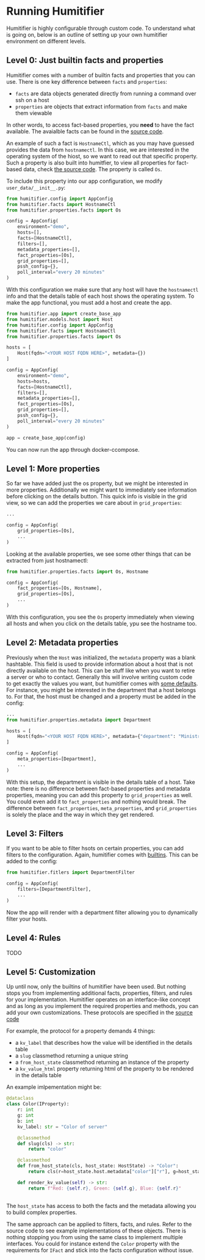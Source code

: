 # Running Humitifier

Humitifier is highly configurable through custom code.
To understand what is going on, below is an outline of setting up your own humitifier environment on different levels.

## Level 0: Just builtin facts and properties

Humitifier comes with a number of builtin facts and properties that you can use.
There is one key difference between `facts` and `properties`:

- `facts` are data objects generated directly from running a command over ssh on a host
- `properties` are objects that extract information from `facts` and make them viewable

In other words, to access fact-based properties, you **need** to have the fact available.
The avaialble facts can be found in the [source code](../humitifier/facts.py).

An example of such a fact is `HostnameCtl`, which as you may have guessed provides the data from `hostnamectl`.
In this case, we are interested in the operating system of the hiost, so we want to read out that specific property.
Such a property is also built into humitfier, to view all properties for fact-based data, check [the source code](../humitifier/properties/facts.py).
The property is called `Os`.

To include this property into our app configuration, we modify `user_data/__init__.py`:

```python
from humitifier.config import AppConfig
from humitifier.facts import HostnameCtl
from humitifier.properties.facts import Os

config = AppConfig(
    environment="demo",
    hosts=[],
    facts=[HostnameCtl],
    filters=[],
    metadata_properties=[],
    fact_properties=[Os],
    grid_properties=[],
    pssh_config={},
    poll_interval="every 20 minutes"
)
```

With this configuration we make sure that any host will have the `hostnamectl` info and that the details table of each host shows the operating system.
To make the app functional, you must add a host and create the app.

```python
from humitifier.app import create_base_app
from humitifier.models.host import Host
from humitifier.config import AppConfig
from humitifier.facts import HostnameCtl
from humitifier.properties.facts import Os

hosts = [
    Host(fqdn="<YOUR HOST FQDN HERE>", metadata={})
]

config = AppConfig(
    environment="demo",
    hosts=hosts,
    facts=[HostnameCtl],
    filters=[],
    metadata_properties=[],
    fact_properties=[Os],
    grid_properties=[],
    pssh_config={},
    poll_interval="every 20 minutes"
)

app = create_base_app(config)
```

You can now run the app through docker-ccompose.

## Level 1: More properties

So far we have added just the os property, but we might be interested in more properties.
Additionally we might want to immediately see information before clicking on the details button.
This quick info is visible in the grid view, so we can add the properties we care about in `grid_properties`:

```python
...

config = AppConfig(
    grid_properties=[Os],
    ...
)
```

Looking at the available properties, we see some other things that can be extracted from just hostnamectl:

```python
from humitifier.properties.facts import Os, Hostname 

config = AppConfig(
    fact_properties=[Os, Hostname],
    grid_properties=[Os],
    ...
)
```

With this configuration, you see the `Os` property immediately when viewing all hosts and when you click on the details table, ypu see the hostname too.

## Level 2: Metadata properties

Previously when the `Host` was initialized, the `metadata` property was a blank hashtable.
This field is used to provide information about a host that is not directly available on the host.
This can be stuff like when you want to retire a server or who to contact.
Generally this will involve writing custom code to get exactly the values you want, but humitifier comes with [some defaults](../humitifier/properties/metadata.py).
For instance, you might be interested in the department that a host belongs to.
For that, the host must be changed and a property must be added in the config:

```python
...
from humitifier.properties.metadata import Department

hosts = [
    Host(fqdn="<YOUR HOST FQDN HERE>", metadata={"department": "Ministry for Magic"})
]

config = AppConfig(
    meta_properties=[Department],
    ...
)
```

With this setup, the department is visible in the details table of a host.
Take note: there is no difference between fact-based properties and metadata properties, meaning you can add this property to `grid_properties` as well.
You could even add it to `fact_properties` and nothing would break.
The difference between `fact_properties`, `meta_properties`, and `grid_properties` is solely the place and the way in which they get rendered.

## Level 3: Filters

If you want to be able to filter hsots on certain properties, you can add filters to the configuration.
Again, humitifier comes with [builtins](../humitifier/filters.py).
This can be added to the config:

```python
from humitifier.fitlers import DepartmentFilter

config = AppConfig(
    filters=[DepartmentFilter],
    ...
)
```

Now the app will render with a department filter allowing you to dynamically filter your hosts.

## Level 4: Rules

TODO

## Level 5: Customization

Up until now, only the builtins of humitifier have been used.
But nothing stops you from implementing additional facts, properties, filters, and rules for your implementation.
Humitifier operates on an interface-like concept and as long as you implement the required properties and methods, you can add your own customizations.
These protocols are specified in the [source code](../humitifier/protocols.py)

For example, the protocol for a property demands 4 things:

- a `kv_label` that describes how the value will be identified in the details table
- a `slug` classmethod returning a unique string
- a `from_host_state` classmethod returning an instance of the property
- a `kv_value_html` property returning html of the property to be rendered in the details table

An example imlpementation might be:

```python
@dataclass
class Color(IProperty):
    r: int
    g: int
    b: int
    kv_label: str = "Color of server"

    @classmethod
    def slug(cls) -> str:
        return "color"

    @classmethod
    def from_host_state(cls, host_state: HostState) -> "Color":
        return cls(r=host_state.host.metadata["color"]["r"], g=host_state.host.metadata["color"]["g"], b=host_state.host.metadata["color"]["b"])

    def render_kv_value(self) -> str:
        return f"Red: {self.r}, Green: {self.g}, Blue: {self.r}"
    
```

The `host_state` has access to both the facts and the metadata allowing you to build complex properties.

The same approach can be applied to filters, facts, and rules.
Refer to the source code to see example implementations of these objects.
There is nothing stopping you from using the same class to implement multiple interfaces.
You could for instance extend the `Color` property with the requirements for `IFact` and stick into the facts configuration without issue.
